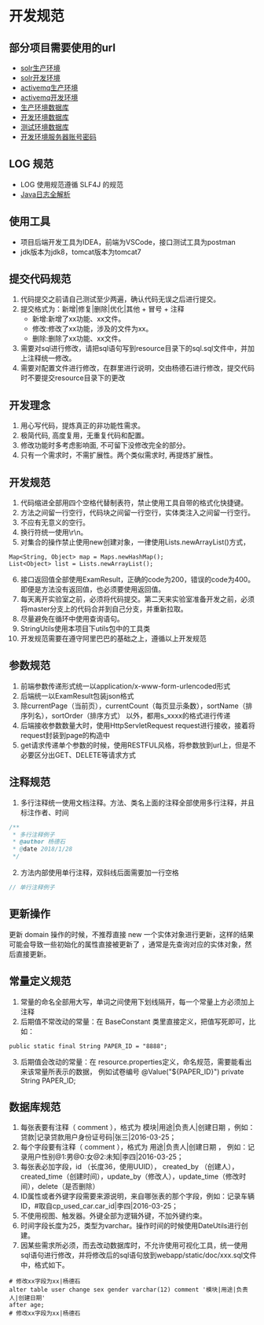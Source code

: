 # 开发规范

## 部分项目需要使用的url
* [solr生产环境](http://193.112.129.159:9080/solr/)
* [solr开发环境](http://193.112.129.159:9080/solr/)
* [activemq生产环境](http://193.112.129.159:8161/)
* [activemq开发环境](http://193.112.129.159:8161/)
* [生产环境数据库]()
* [开发环境数据库]()
* [测试环境数据库]()
* [开发环境服务器账号密码]()

## LOG 规范
* LOG 使用规范遵循 SLF4J 的规范
* [Java日志全解析](https://zhuanlan.zhihu.com/p/24272450)

## 使用工具
* 项目后端开发工具为IDEA，前端为VSCode，接口测试工具为postman
* jdk版本为jdk8，tomcat版本为tomcat7

## 提交代码规范
1. 代码提交之前请自己测试至少两遍，确认代码无误之后进行提交。
2. 提交格式为：新增|修复|删除|优化|其他 + 冒号 + 注释
    * 新增:新增了xx功能、xx文件。
    * 修改:修改了xx功能，涉及的文件为xx。
    * 删除:删除了xx功能、xx文件。
3. 需要对sql进行修改，请把sql语句写到resource目录下的sql.sql文件中，并加上注释统一修改。
4. 需要对配置文件进行修改，在群里进行说明，交由杨德石进行修改，提交代码时不要提交resource目录下的更改

## 开发理念
1. 用心写代码，提炼真正的非功能性需求。
2. 极简代码, 高度复用，无重复代码和配置。
3. 修改功能时多考虑影响面, 不可留下没修改完全的部分。
4. 只有一个需求时，不需扩展性。两个类似需求时, 再提炼扩展性。

## 开发规范
1. 代码缩进全部用四个空格代替制表符，禁止使用工具自带的格式化快捷键。
2. 方法之间留一行空行，代码块之间留一行空行，实体类注入之间留一行空行。
3. 不应有无意义的空行。
4. 换行符统一使用\r\n。
5. 对集合的操作禁止使用new创建对象，一律使用Lists.newArrayList()方式，
```
Map<String, Object> map = Maps.newHashMap();
List<Object> list = Lists.newArrayList();
```
6. 接口返回值全部使用ExamResult，正确的code为200，错误的code为400。即便是方法没有返回值，也必须要使用返回值。
7. 每天离开实验室之前，必须将代码提交。第二天来实验室准备开发之前，必须将master分支上的代码合并到自己分支，并重新拉取。
8. 尽量避免在循环中使用查询语句。
9. StringUtils使用本项目下utils包中的工具类
10. 开发规范需要在遵守阿里巴巴的基础之上，遵循以上开发规范

## 参数规范
1. 前端参数传递形式统一以application/x-www-form-urlencoded形式
2. 后端统一以ExamResult包装json格式
3. 除currentPage（当前页），currentCount（每页显示条数），sortName（排序列名），sortOrder（排序方式）
以外，都用s_xxxx的格式进行传递
4. 后端接收参数数量大时，使用HttpServletRequest request进行接收，接着将request封装到page的构造中
5. get请求传递单个参数的时候，使用RESTFUL风格，将参数放到url上，但是不必要区分出GET、DELETE等请求方式

## 注释规范
1. 多行注释统一使用文档注释。方法、类名上面的注释全部使用多行注释，并且标注作者、时间
```java
/**
 * 多行注释例子
 * @author 杨德石
 * @date 2018/1/28
 */
```
2. 方法内部使用单行注释，双斜线后面需要加一行空格
```java
// 单行注释例子
```
## 更新操作
更新 domain 操作的时候，不推荐直接 new 一个实体对象进行更新，这样的结果可能会导致一些初始化的属性直接被更新了
，通常是先查询对应的实体对象，然后直接更新。

## 常量定义规范
1. 常量的命名全部用大写，单词之间使用下划线隔开，每一个常量上方必须加上注释
2. 后期值不常改动的常量：在 BaseConstant 类里直接定义，把值写死即可，比如：
```
public static final String PAPER_ID = "8888";
```
3. 后期值会改动的常量：在 resource.properties定义，命名规范，需要能看出来该常量所表示的数据，
    例如试卷编号
    @Value("${PAPER_ID}")
    private String PAPER_ID;
    
## 数据库规范
1. 每张表要有注释（ comment ），格式为 模块|用途|负责人|创建日期 ，例如：贷款|记录贷款用户身份证号码|张三|2016-03-25；
2. 每个字段要有注释（ comment ），格式为 用途|负责人|创建日期 ， 例如：记录用户性别@1:男@0:女@2:未知|李四|2016-03-25；
3. 每张表必加字段，id （长度36，使用UUID）， created_by （创建人），created_time（创建时间），update_by（修改人），update_time（修改时间），delete（是否删除）
4. ID属性或者外键字段需要来源说明，来自哪张表的那个字段，例如：记录车辆ID，#取自cp_used_car.car_id|李四|2016-03-25；
5. 不使用视图、触发器。外键全部为逻辑外键，不加外键约束。
6. 时间字段长度为25，类型为varchar。操作时间的时候使用DateUtils进行创建。
7. 因某些需求所必须，而去改动数据库时，不允许使用可视化工具，统一使用sql语句进行修改，并将修改后的sql语句放到webapp/static/doc/xxx.sql文件中，格式如下。
```mysql
# 修改xx字段为xx|杨德石
alter table user change sex gender varchar(12) comment '模块|用途|负责人|创建日期'
after age;
# 修改xx字段为xx|杨德石
```